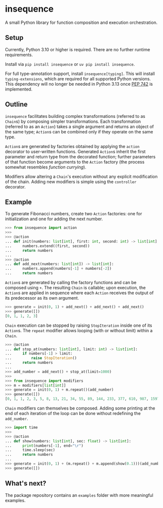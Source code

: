 # insequence

A small Python library for function composition and execution orchestration.

## Setup

Currently, Python 3.10 or higher is required. There are no further runtime requirements.

Install via `pip install insequence` or `uv pip install insequence`.

For full type-annotation support, install `insequence[typing]`. This will install `typing-extensions`, which are required for all supported Python versions. This dependency will no longer be needed in Python 3.13 once [PEP 742](https://peps.python.org/pep-0742/) is implemented.

## Outline

`insequence` facilitates building complex transformations (referred to as `Chain`s) by composing simpler transformations. Each transformation (referred to as an `Action`) takes a single argument and returns an object of the same type; `Action`s can be combined only if they operate on the same type.

`Action`s are generated by factories obtained by applying the `action` decorator to user-written functions. Generated `Action`s inherit the first parameter and return type from the decorated function; further parameters of that function become arguments to the `Action` factory (the process somewhat resembles _function currying_).

Modifiers allow altering a `Chain`'s execution without any explicit modification of the chain. Adding new modifiers is simple using the `controller` decorator.

## Example

To generate Fibonacci numbers, create two `Action` factories: one for initialization and one for adding the next number.

```python
>>> from insequence import action
>>>
>>> @action
... def init(numbers: list[int], first: int, second: int) -> list[int]:
...     numbers.extend((first, second))
...     return numbers
...
>>> @action
... def add_next(numbers: list[int]) -> list[int]:
...     numbers.append(numbers[-1] + numbers[-2])
...     return numbers
```

`Action`s are generated by calling the factory functions and can be composed using `+`. The resulting `Chain` is callable; upon execution, the `Action`s are applied in sequence where each `Action` receives the output of its predecessor as its own argument.

```python
>>> generate = init(0, 1) + add_next() + add_next() + add_next()
>>> generate([])
[0, 1, 1, 2, 3]
```

`Chain` execution can be stopped by raising `StopIteration` inside one of its `Action`s. The `repeat` modifier allows looping (with or without limit) within a `Chain`.

```python
>>> @action
... def stop_at(numbers: list[int], limit: int) -> list[int]:
...     if numbers[-1] > limit:
...         raise StopIteration()
...     return numbers
...
>>> add_number = add_next() + stop_at(limit=1000)
>>>
>>> from insequence import modifiers
>>> m = modifiers[list[int]]
>>> generate = init(0, 1) + m.repeat()(add_number)
>>> generate([])
[0, 1, 1, 2, 3, 5, 8, 13, 21, 34, 55, 89, 144, 233, 377, 610, 987, 1597]
```

`Chain` modifiers can themselves be composed. Adding some printing at the end of each iteration of the loop can be done without redefining the `add_number`.

```python
>>> import time
>>>
>>> @action
... def show(numbers: list[int], sec: float) -> list[int]:
...     print(numbers[-1], end="\r")
...     time.sleep(sec)
...     return numbers
...
>>> generate = init(0, 1) + (m.repeat() + m.append(show(0.1)))(add_number)
>>> generate([])
```

## What's next?

The package repository contains an `examples` folder with more meaningful examples.
